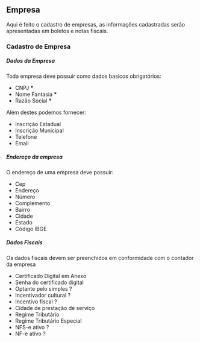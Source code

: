 ## Empresa

Aqui é feito o cadastro de empresas, as informações cadastradas serão apresentadas em boletos e notas fiscais.

### Cadastro de Empresa

##### Dados da Empresa
Toda empresa deve possuir como dados basicos obrigatórios:
  - CNPJ **\***
  - Nome Fantasia **\***
  - Razão Social **\***

Além destes podemos fornecer:
  - Inscrição Estadual
  - Inscrição Municipal
  - Telefone
  - Email

##### Endereço da empresa
O endereço de uma empresa deve possuir:
  - Cep
  - Endereço
  - Número
  - Complemento
  - Bairro
  - Cidade
  - Estado
  - Código IBGE

##### Dados Fiscais
Os dados fiscais devem ser preenchidos em conformidade com o contador da empresa

- Certificado Digital em Anexo
- Senha do certificado digital
- Optante pelo simples ?
- Incentivador cultural ?
- Incentivo fiscal ?
- Cidade de prestação de serviço
- Regime Tributário
- Regime Tributário Especial
- NFS-e ativo ?
- NF-e ativo ?
